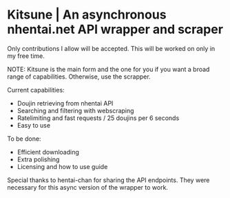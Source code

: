 # Kitsune | An asynchronous nhentai.net API wrapper and scraper
Only contributions I allow will be accepted. This will be worked on only in my free time. 

NOTE: Kitsune is the main form and the one for you if you want a broad range of capabilities. Otherwise, use the scrapper. 

Current capabilities: 

- Doujin retrieving from nhentai API
- Searching and filtering with webscraping
- Ratelimiting and fast requests / 25 doujins per 6 seconds
- Easy to use

To be done: 

- Efficient downloading
- Extra polishing
- Licensing and how to use guide

Special thanks to hentai-chan for sharing the API endpoints. They were necessary for this async version of the wrapper to work.
